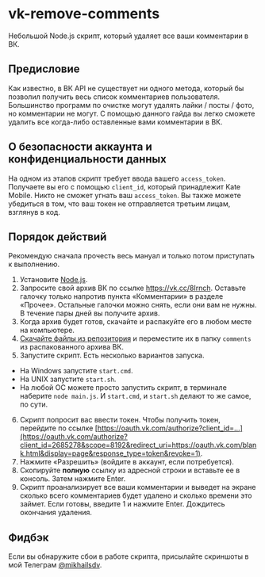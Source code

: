 # vk-remove-comments

Небольшой Node.js скрипт, который удаляет все ваши комментарии в ВК.

## Предисловие

Как известно, в ВК API не существует ни одного метода, который бы позволил получить весь список комментариев пользователя. Большинство программ по очистке могут удалять лайки / посты / фото, но комментарии не могут. С помощью данного гайда вы легко сможете удалить все когда-либо оставленные вами комментарии в ВК.

## О безопасности аккаунта и конфиденциальности данных

На одном из этапов скрипт требует ввода вашего `access_token`. Получаете вы его с помощью `client_id`, который принадлежит Kate Mobile. Никто не сможет угнать ваш `access_token`. Вы также можете убедиться в том, что ваш токен не отправляется третьим лицам, взглянув в код.

## Порядок действий

Рекомендую сначала прочесть весь мануал и только потом приступать к выполнению.

1. Установите [Node.js](https://nodejs.org/en/download/).
2. Запросите свой архив ВК по ссылке https://vk.cc/8Irnch. Оставьте галочку только напротив пункта «Комментарии» в разделе «Прочее». Остальные галочки можно снять, если они вам не нужны. В течение пары дней вы получите архив.
3. Когда архив будет готов, скачайте и распакуйте его в любом месте на компьютере.
4. [Скачайте файлы из репозитория](https://github.com/mikhailsdv/vk-remove-comments/archive/master.zip) и переместите их в папку `comments` из распакованного архива ВК.
5. Запустите скрипт. Есть несколько вариантов запуска.

-   На Windows запустите `start.cmd`.
-   На UNIX запустите `start.sh`.
-   На любой ОС можете просто запустить скрипт, в терминале наберите `node main.js`. И `start.cmd`, и `start.sh` делают то же самое, по сути.

6. Скрипт попросит вас ввести токен. Чтобы получить токен, перейдите по ссылке [https://oauth.vk.com/authorize?client_id=…](https://oauth.vk.com/authorize?client_id=2685278&scope=8192&redirect_uri=https://oauth.vk.com/blank.html&display=page&response_type=token&revoke=1).
7. Нажмите «Разрешить» (войдите в аккаунт, если потребуется).
8. Скопируйте **полную** ссылку из адресной строки и вставьте ее в консоль. Затем нажмите Enter.
9. Скрипт проанализирует все ваши комментарии и выведет на экране сколько всего комментариев будет удалено и сколько времени это займет. Если готовы, введите 1 и нажмите Enter. Дождитесь окончания удаления.

## Фидбэк

Если вы обнаружите сбои в работе скрипта, присылайте скриншоты в мой Телеграм [@mikhailsdv](https://t.me/mikhailsdv).
